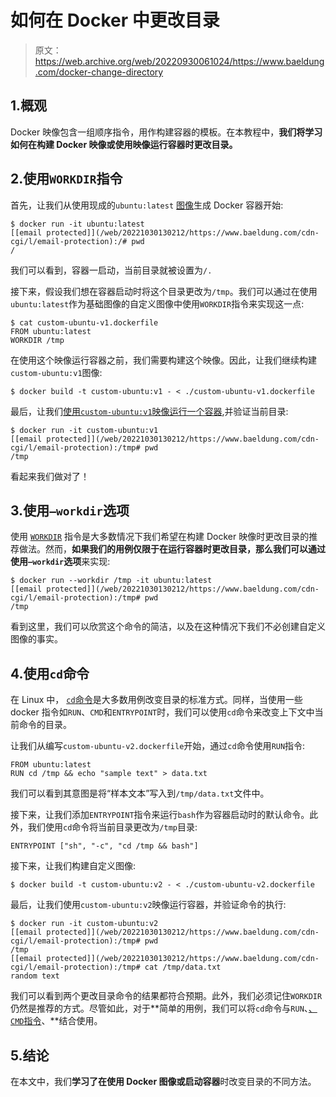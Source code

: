 # 如何在 Docker 中更改目录

> 原文：<https://web.archive.org/web/20220930061024/https://www.baeldung.com/docker-change-directory>

## 1.概观

Docker 映像包含一组顺序指令，用作构建容器的模板。在本教程中，**我们将学习如何在构建 Docker 映像或使用映像运行容器时更改目录。**

## 2.使用`WORKDIR`指令

首先，让我们从使用现成的`ubuntu:latest` [图像](/web/20221030130212/https://www.baeldung.com/ops/docker-images-vs-containers#docker-images)生成 Docker 容器开始:

```
$ docker run -it ubuntu:latest
[[email protected]](/web/20221030130212/https://www.baeldung.com/cdn-cgi/l/email-protection):/# pwd
/
```

我们可以看到，容器一启动，当前目录就被设置为`/.`

接下来，假设我们想在容器启动时将这个目录更改为`/tmp`。我们可以通过在使用`ubuntu:latest`作为基础图像的自定义图像中使用`WORKDIR`指令来实现这一点:

```
$ cat custom-ubuntu-v1.dockerfile
FROM ubuntu:latest
WORKDIR /tmp
```

在使用这个映像运行容器之前，我们需要构建这个映像。因此，让我们继续构建`custom-ubuntu:v1`图像:

```
$ docker build -t custom-ubuntu:v1 - < ./custom-ubuntu-v1.dockerfile
```

最后，让我们[使用`custom-ubuntu:v1`映像运行一个容器](/web/20221030130212/https://www.baeldung.com/ops/docker-images-vs-containers#running-images),并验证当前目录:

```
$ docker run -it custom-ubuntu:v1
[[email protected]](/web/20221030130212/https://www.baeldung.com/cdn-cgi/l/email-protection):/tmp# pwd
/tmp
```

看起来我们做对了！

## 3.使用`–workdir`选项

使用 [`WORKDIR`](https://web.archive.org/web/20221030130212/https://docs.docker.com/develop/develop-images/dockerfile_best-practices/#workdir) 指令是大多数情况下我们希望在构建 Docker 映像时更改目录的推荐做法。然而，**如果我们的用例仅限于在运行容器时更改目录，那么我们可以通过使用`–workdir`选项**来实现:

```
$ docker run --workdir /tmp -it ubuntu:latest
[[email protected]](/web/20221030130212/https://www.baeldung.com/cdn-cgi/l/email-protection):/tmp# pwd
/tmp
```

看到这里，我们可以欣赏这个命令的简洁，以及在这种情况下我们不必创建自定义图像的事实。

## 4.使用`cd`命令

在 Linux 中， [`cd`命令](/web/20221030130212/https://www.baeldung.com/linux/cd-command-bash-script)是大多数用例改变目录的标准方式。同样，当使用一些 docker 指令如`RUN`、`CMD`和`ENTRYPOINT`时，我们可以使用`cd`命令来改变上下文中当前命令的目录。

让我们从编写`custom-ubuntu-v2.dockerfile`开始，通过`cd`命令使用`RUN`指令:

```
FROM ubuntu:latest
RUN cd /tmp && echo "sample text" > data.txt
```

我们可以看到其意图是将“样本文本”写入到`/tmp/data.txt`文件中。

接下来，让我们添加`ENTRYPOINT`指令来运行`bash`作为容器启动时的默认命令。此外，我们使用`cd`命令将当前目录更改为`/tmp`目录:

```
ENTRYPOINT ["sh", "-c", "cd /tmp && bash"]
```

接下来，让我们构建自定义图像:

```
$ docker build -t custom-ubuntu:v2 - < ./custom-ubuntu-v2.dockerfile
```

最后，让我们使用`custom-ubuntu:v2`映像运行容器，并验证命令的执行:

```
$ docker run -it custom-ubuntu:v2
[[email protected]](/web/20221030130212/https://www.baeldung.com/cdn-cgi/l/email-protection):/tmp# pwd
/tmp
[[email protected]](/web/20221030130212/https://www.baeldung.com/cdn-cgi/l/email-protection):/tmp# cat /tmp/data.txt
random text
```

我们可以看到两个更改目录命令的结果都符合预期。此外，我们必须记住`WORKDIR`仍然是推荐的方式。尽管如此，对于**简单的用例，我们可以将`cd`命令与`RUN`、[、`CMD`指令](/web/20221030130212/https://www.baeldung.com/ops/dockerfile-run-cmd-entrypoint)、**结合使用。

## 5.结论

在本文中，我们**学习了在使用 Docker 图像或启动容器**时改变目录的不同方法。